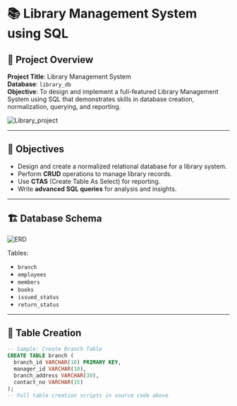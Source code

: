 # 📚 Library Management System using SQL

## 📝 Project Overview

**Project Title**: Library Management System  
**Database**: `library_db`  
**Objective**: To design and implement a full-featured Library Management System using SQL that demonstrates skills in database creation, normalization, querying, and reporting.

![Library_project](https://github.com/najirh/Library-System-Management---P2/blob/main/library.jpg)

---

## 🎯 Objectives

- Design and create a normalized relational database for a library system.
- Perform **CRUD** operations to manage library records.
- Use **CTAS** (Create Table As Select) for reporting.
- Write **advanced SQL queries** for analysis and insights.

---

## 🏗️ Database Schema

![ERD](https://github.com/najirh/Library-System-Management---P2/blob/main/library_erd.png)

Tables:

- `branch`
- `employees`
- `members`
- `books`
- `issued_status`
- `return_status`

---

## 🔧 Table Creation

```sql
-- Sample: Create Branch Table
CREATE TABLE branch (
  branch_id VARCHAR(10) PRIMARY KEY,
  manager_id VARCHAR(10),
  branch_address VARCHAR(30),
  contact_no VARCHAR(15)
);
-- Full table creation scripts in source code above

